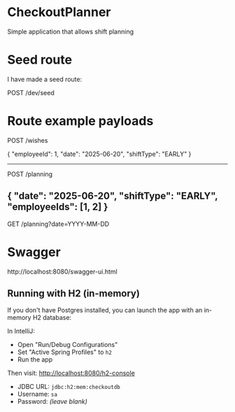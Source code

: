 # CheckoutPlanner

Simple application that allows shift planning

# Seed route

I have made a seed route:

POST /dev/seed

# Route example payloads

POST /wishes

{
"employeeId": 1,
"date": "2025-06-20",
"shiftType": "EARLY"
}

---

POST /planning

{
"date": "2025-06-20",
"shiftType": "EARLY",
"employeeIds": [1, 2]
}
---

GET /planning?date=YYYY-MM-DD

# Swagger

http://localhost:8080/swagger-ui.html

## Running with H2 (in-memory)

If you don't have Postgres installed, you can launch the app with an in-memory H2 database:

In IntelliJ:

- Open "Run/Debug Configurations"
- Set "Active Spring Profiles" to `h2`
- Run the app

Then visit: [http://localhost:8080/h2-console](http://localhost:8080/h2-console)

- JDBC URL: `jdbc:h2:mem:checkoutdb`
- Username: `sa`
- Password: *(leave blank)*